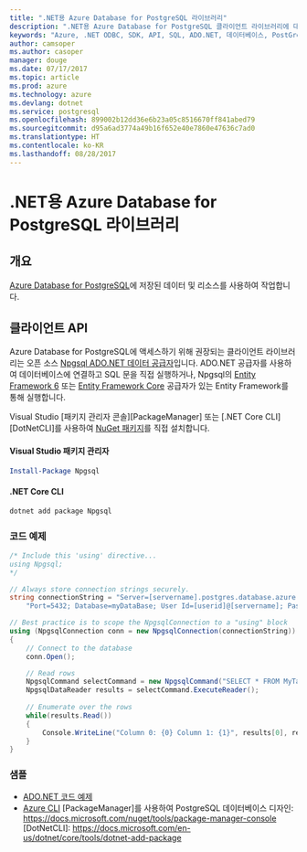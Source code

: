 ```yaml
---
title: ".NET용 Azure Database for PostgreSQL 라이브러리"
description: ".NET용 Azure Database for PostgreSQL 클라이언트 라이브러리에 대한 참조 설명서"
keywords: "Azure, .NET ODBC, SDK, API, SQL, ADO.NET, 데이터베이스, PostGres, PostgreSQL"
author: camsoper
ms.author: casoper
manager: douge
ms.date: 07/17/2017
ms.topic: article
ms.prod: azure
ms.technology: azure
ms.devlang: dotnet
ms.service: postgresql
ms.openlocfilehash: 899002b12dd36e6b23a05c8516670ff841abed79
ms.sourcegitcommit: d95a6ad3774a49b16f652e40e7860e47636c7ad0
ms.translationtype: HT
ms.contentlocale: ko-KR
ms.lasthandoff: 08/28/2017
---
```

# <a name="azure-database-for-postgresql-libraries-for-net"></a>.NET용 Azure Database for PostgreSQL 라이브러리

## <a name="overview"></a>개요

[Azure Database for PostgreSQL](https://docs.microsoft.com/azure/postgresql/)에 저장된 데이터 및 리소스를 사용하여 작업합니다.

## <a name="client-api"></a>클라이언트 API

Azure Database for PostgreSQL에 액세스하기 위해 권장되는 클라이언트 라이브러리는 오픈 소스 [Npgsql ADO.NET 데이터 공급자](http://www.npgsql.org/)입니다. ADO.NET 공급자를 사용하여 데이터베이스에 연결하고 SQL 문을 직접 실행하거나, Npgsql의 [Entity Framework 6](http://www.npgsql.org/ef6/index.html) 또는 [Entity Framework Core](http://www.npgsql.org/efcore/index.html) 공급자가 있는 Entity Framework를 통해 실행합니다.

Visual Studio [패키지 관리자 콘솔][PackageManager] 또는 [.NET Core CLI][DotNetCLI]를 사용하여 [NuGet 패키지](https://www.nuget.org/packages/Npgsql)를 직접 설치합니다.

#### <a name="visual-studio-package-manager"></a>Visual Studio 패키지 관리자

```powershell
Install-Package Npgsql
```

#### <a name="net-core-cli"></a>.NET Core CLI

```bash
dotnet add package Npgsql
```

### <a name="code-example"></a>코드 예제

```csharp
/* Include this 'using' directive...
using Npgsql;
*/

// Always store connection strings securely. 
string connectionString = "Server=[servername].postgres.database.azure.com; " +
    "Port=5432; Database=myDataBase; User Id=[userid]@[servername]; Password=password;";

// Best practice is to scope the NpgsqlConnection to a "using" block
using (NpgsqlConnection conn = new NpgsqlConnection(connectionString))
{
    // Connect to the database
    conn.Open();

    // Read rows
    NpgsqlCommand selectCommand = new NpgsqlCommand("SELECT * FROM MyTable", conn);
    NpgsqlDataReader results = selectCommand.ExecuteReader();
    
    // Enumerate over the rows
    while(results.Read())
    {
        Console.WriteLine("Column 0: {0} Column 1: {1}", results[0], results[1]);
    }
}
```

### <a name="samples"></a>샘플

- [ADO.NET 코드 예제](/dotnet/framework/data/adonet/ado-net-code-examples)
- [Azure CLI](https://docs.microsoft.com/azure/postgresql/tutorial-design-database-using-azure-cli) [PackageManager]를 사용하여 PostgreSQL 데이터베이스 디자인: https://docs.microsoft.com/nuget/tools/package-manager-console [DotNetCLI]: https://docs.microsoft.com/en-us/dotnet/core/tools/dotnet-add-package